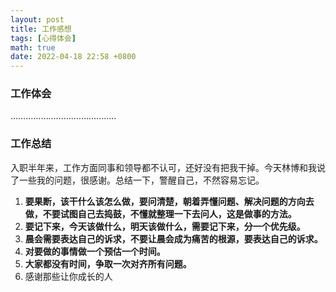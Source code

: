 ```yaml
---
layout: post
title: 工作感想
tags: [心得体会]
math: true
date: 2022-04-18 22:58 +0800
---
```


### 工作体会

……………………………………

### 工作总结

​		入职半年来，工作方面同事和领导都不认可，还好没有把我干掉。今天林博和我说了一些我的问题，很感谢。总结一下，警醒自己，不然容易忘记。

1. **要果断，该干什么该怎么做，要问清楚，朝着弄懂问题、解决问题的方向去做，不要试图自己去捣鼓，不懂就整理一下去问人，这是做事的方法。**
2. **要记下来，今天该做什么，明天该做什么，需要记下来，分一个优先级。**
3. **晨会需要表达自己的诉求，不要让晨会成为痛苦的根源，要表达自己的诉求。**
4. **对要做的事情做一个预估一个时间。**
5. **大家都没有时间，争取一次对齐所有问题。**
6. 感谢那些让你成长的人

